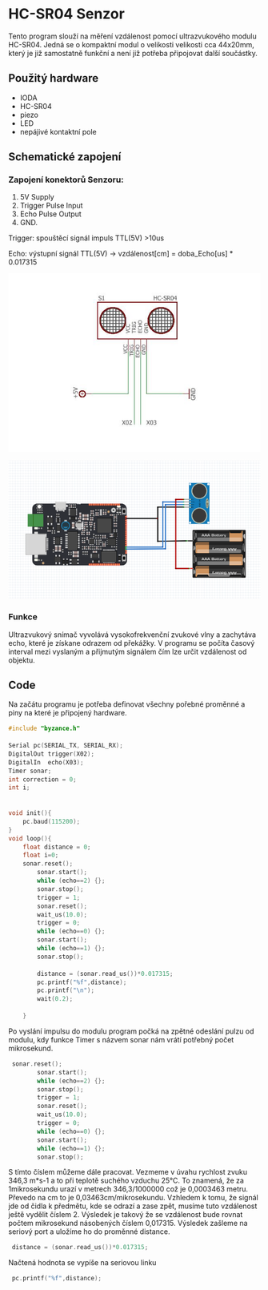 # HC-SR04 Senzor

Tento program slouží na měření vzdálenost pomocí ultrazvukového modulu HC-SR04. Jedná se o kompaktní modul o velikosti velikosti cca 44x20mm, který je již samostatně funkční a není již potřeba připojovat další součástky.

## Použitý hardware

* IODA
* HC-SR04
* piezo
* LED
* nepájivé kontaktní pole

## Schematické zapojení

### Zapojení konektorů Senzoru:

1. 5V Supply 
2. Trigger Pulse Input
3. Echo Pulse Output
4. GND. 

Trigger: spouštěcí signál impuls TTL\(5V\) &gt;10us

Echo: výstupní signál TTL\(5V\) -&gt; vzdálenost\[cm\] = doba\_Echo\[us\] \* 0.017315

![](../../../.gitbook/assets/ultrasonic-senzor-page-001.jpg)

![](../../../.gitbook/assets/ultrasonic-senzor.PNG)

### Funkce 

 Ultrazvukový snímač vyvolává vysokofrekvenční zvukové vlny a zachytáva echo, které je získane odrazem od překážky. V programu se počíta časový interval mezi vyslaným a přijmutým signálem čím lze určit vzdálenost od objektu. 

## Code

Na začátu programu je potřeba definovat všechny pořebné proměnné a piny na které je připojený hardware.

 

```cpp
#include "byzance.h"

Serial pc(SERIAL_TX, SERIAL_RX);
DigitalOut trigger(X02);
DigitalIn  echo(X03);
Timer sonar;
int correction = 0;
int i;


void init(){
    pc.baud(115200);
}
void loop(){
    float distance = 0;
    float i=0;
    sonar.reset();
        sonar.start();
        while (echo==2) {};
        sonar.stop();
        trigger = 1;
        sonar.reset();
        wait_us(10.0);
        trigger = 0;
        while (echo==0) {};
        sonar.start();
        while (echo==1) {};
        sonar.stop();
        
        distance = (sonar.read_us())*0.017315;
        pc.printf("%f",distance);
        pc.printf("\n");
        wait(0.2);

    }
```

Po vyslání impulsu do modulu program počká na zpětné odeslání pulzu od modulu, kdy funkce Timer s názvem sonar nám vrátí potřebný počet mikrosekund.

```cpp
 sonar.reset();
        sonar.start();
        while (echo==2) {};
        sonar.stop();
        trigger = 1;
        sonar.reset();
        wait_us(10.0);
        trigger = 0;
        while (echo==0) {};
        sonar.start();
        while (echo==1) {};
        sonar.stop();
```

S tímto číslem můžeme dále pracovat. Vezmeme v úvahu rychlost zvuku 346,3 m\*s-1 a to při teplotě suchého vzduchu 25°C. To znamená, že za 1mikrosekundu urazí v metrech 346,3/1000000 což je 0,0003463 metru. Převedo na cm to je 0,03463cm/mikrosekundu. Vzhledem k tomu, že signál jde od čidla k předmětu, kde se odrazí a zase zpět, musíme tuto vzdálenost ještě vydělit číslem 2. Výsledek je takový že se vzdálenost bude rovnat počtem mikrosekund násobených číslem 0,017315. Výsledek zašleme na seriový port a uložíme ho do proměnné distance.

```cpp
 distance = (sonar.read_us())*0.017315;
```

Načtená hodnota se vypíše na seriovou linku 

```cpp
 pc.printf("%f",distance);
```

